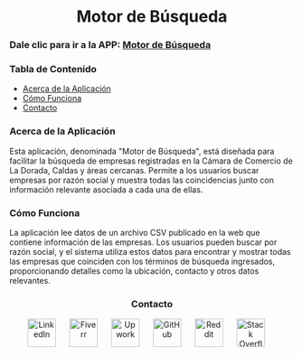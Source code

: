 <h1 align="center">Motor de Búsqueda</h1>

<h3 id="acceso-a-la-aplicación">Dale clic para ir a la APP: <a href="https://motorbusqueda-b7vqjan3gqwfogzshn8dr.streamlit.app/">Motor de Búsqueda</a></h3>


<h3>Tabla de Contenido</h3>
<ul>
  <li><a href="#acerca-de-la-aplicación">Acerca de la Aplicación</a></li>
  <li><a href="#cómo-funciona">Cómo Funciona</a></li>
  <li><a href="#contacto">Contacto</a></li>
</ul>

<h3 id="acerca-de-la-aplicación">Acerca de la Aplicación</h3>
<p>Esta aplicación, denominada "Motor de Búsqueda", está diseñada para facilitar la búsqueda de empresas registradas en la Cámara de Comercio de La Dorada, Caldas y áreas cercanas. Permite a los usuarios buscar empresas por razón social y muestra todas las coincidencias junto con información relevante asociada a cada una de ellas.</p>

<h3 id="cómo-funciona">Cómo Funciona</h3>
<p>La aplicación lee datos de un archivo CSV publicado en la web que contiene información de las empresas. Los usuarios pueden buscar por razón social, y el sistema utiliza estos datos para encontrar y mostrar todas las empresas que coinciden con los términos de búsqueda ingresados, proporcionando detalles como la ubicación, contacto y otros datos relevantes.</p>

<h3 id="contacto" align="center">Contacto</h3>
<p align="center">
  <a href="https://www.linkedin.com/in/jorge-prieto-b36ab2250/"><img src="https://pngimg.com/uploads/linkedIn/linkedIn_PNG37.png" alt="LinkedIn" width="50" style="margin-right: 20px;"></a>
  <a href="https://www.fiverr.com/andres__jimenez?public_mode=true"><img src="https://freelogopng.com/images/all_img/1656738600fiverr-app-logo.png" alt="Fiverr" width="50" style="margin-right: 20px;"></a>
  <a href="https://www.upwork.com/freelancers/~0142bd1ae6229261b5"><img src="https://w7.pngwing.com/pngs/80/704/png-transparent-upwork-hd-logo-thumbnail.png" alt="Upwork" width="50" style="margin-right: 20px;"></a>
  <a href="https://github.com/Jorge-Andres-Prieto"><img src="https://cdn2.iconfinder.com/data/icons/font-awesome/1792/github-512.png" alt="GitHub" width="50" style="margin-right: 20px;"></a>
  <a href="https://www.reddit.com/user/Flestar/?utm_source=share&utm_medium=web3x&utm_name=web3xcss&utm_term=1&utm_content=share_button"><img src="https://logodownload.org/wp-content/uploads/2018/02/reddit-logo-16.png" alt="Reddit" width="50" style="margin-right: 20px;"></a>
  <a href="https://stackoverflow.com/users/24101727/jorge-prieto"><img src="https://www.logo.wine/a/logo/Stack_Overflow/Stack_Overflow-Icon-Logo.wine.svg" alt="Stack Overflow" width="50" style="margin-right: 20px;"></a>
</p>
